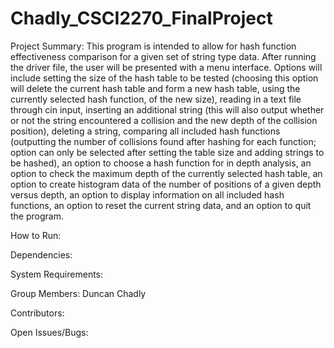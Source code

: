 # Chadly_CSCI2270_FinalProject

Project Summary:
 This program is intended to allow for hash function effectiveness comparison for a given set of string type data. After running the driver file, the user will be presented with a menu interface. Options will include setting the size of the hash table to be tested (choosing this option will delete the current hash table and form a new hash table, using the currently selected hash function, of the new size), reading in a text file through cin input, inserting an additional string (this will also output whether or not the string encountered a collision and the new depth of the collision position), deleting a string, comparing all included hash functions (outputting the number of collisions found after hashing for each function; option can only be selected after setting the table size and adding strings to be hashed), an option to choose a hash function for in depth analysis, an option to check the maximum depth of the currently selected hash table, an option to create histogram data of the number of positions of a given depth versus depth, an option to display information on all included hash functions, an option to reset the current string data, and an option to quit the program.
 
How to Run:

Dependencies:

System Requirements:

Group Members:
Duncan Chadly

Contributors:

Open Issues/Bugs:
